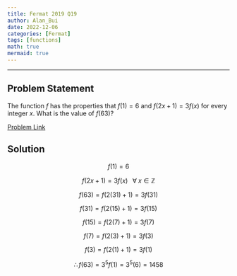 ```yaml
---
title: Fermat 2019 Q19
author: Alan_Bui
date: 2022-12-06
categories: [Fermat]
tags: [functions]
math: true
mermaid: true
---
```


---
## Problem Statement
The function $f$ has the properties that $f(1) = 6$ and $f(2x + 1) = 3f(x)$ for every integer $x$. What is the value of $f(63)$?

[Problem Link](https://cemc.uwaterloo.ca/contests/past_contests/2020/2020FermatContest.pdf)

## Solution

$$f(1) = 6$$

$$f(2x + 1) = 3f(x) \;\;\; \forall \; x \in \mathbb{Z}$$

$$f(63) = f(2(31) + 1) = 3f(31)$$

$$f(31) = f(2(15) + 1) = 3f(15)$$

$$f(15) = f(2(7) + 1) = 3f(7)$$

$$f(7) = f(2(3) + 1) = 3f(3)$$

$$f(3) = f(2(1) + 1) = 3f(1)$$

$$\therefore f(63) = 3^5f(1) = 3^5(6) = 1458$$